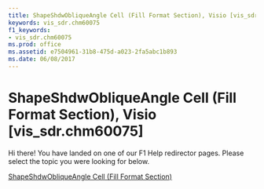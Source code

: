```yaml
---
title: ShapeShdwObliqueAngle Cell (Fill Format Section), Visio [vis_sdr.chm60075]
keywords: vis_sdr.chm60075
f1_keywords:
- vis_sdr.chm60075
ms.prod: office
ms.assetid: e7504961-31b8-475d-a023-2fa5abc1b893
ms.date: 06/08/2017
---
```



# ShapeShdwObliqueAngle Cell (Fill Format Section), Visio [vis_sdr.chm60075]

Hi there! You have landed on one of our F1 Help redirector pages. Please select the topic you were looking for below.

[ShapeShdwObliqueAngle Cell (Fill Format Section)](http://msdn.microsoft.com/library/bad4c512-e91f-d459-d65c-a4ab725c3c14%28Office.15%29.aspx)

